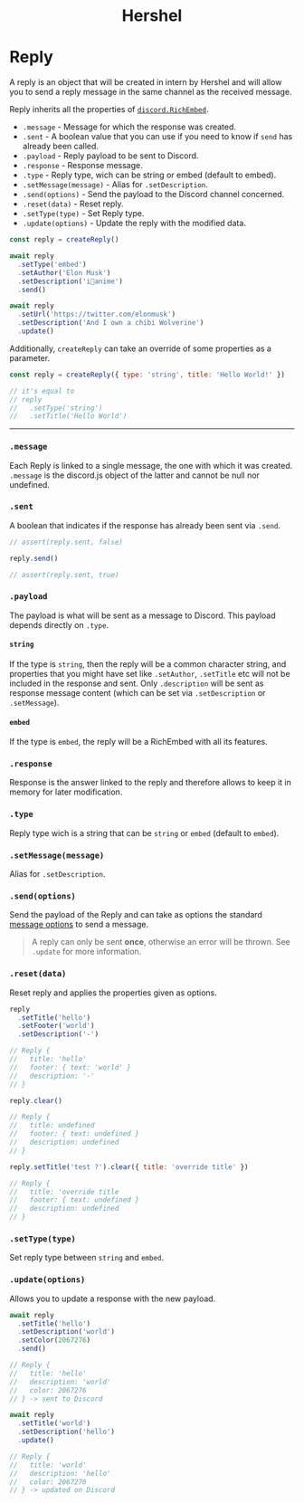 <h1 align="center">Hershel</h1>

# Reply

A reply is an object that will be created in intern by Hershel and will allow you to send a reply message in the same channel as the received message.

Reply inherits all the properties of [`discord.RichEmbed`](https://discord.js.org/#/docs/main/stable/class/RichEmbed).

- `.message` - Message for which the response was created.
- `.sent` - A boolean value that you can use if you need to know if `send` has already been called.
- `.payload` - Reply payload to be sent to Discord.
- `.response` - Response message.
- `.type` - Reply type, wich can be string or embed (default to embed).
- `.setMessage(message)` - Alias for `.setDescription`.
- `.send(options)` - Send the payload to the Discord channel concerned.
- `.reset(data)` - Reset reply.
- `.setType(type)` - Set Reply type.
- `.update(options)` - Update the reply with the modified data.

```js
const reply = createReply()

await reply
  .setType('embed')
  .setAuthor('Elon Musk')
  .setDescription('i🖤anime')
  .send()

await reply
  .setUrl('https://twitter.com/elonmusk')
  .setDescription('And I own a chibi Wolverine')
  .update()
```

Additionally, `createReply` can take an override of some properties as a parameter.

```js
const reply = createReply({ type: 'string', title: 'Hello World!' })

// it's equal to
// reply
//   .setType('string')
//   .setTitle('Hello World')
```

---

### `.message`

Each Reply is linked to a single message, the one with which it was created. `.message` is the discord.js object of the latter and cannot be null nor undefined.

### `.sent`

A boolean that indicates if the response has already been sent via `.send`.

```js
// assert(reply.sent, false)

reply.send()

// assert(reply.sent, true)
```

### `.payload`

The payload is what will be sent as a message to Discord. This payload depends directly on `.type`.

#### `string`

If the type is `string`, then the reply will be a common character string, and properties that you might have set like `.setAuthor`, `.setTitle` etc will not be included in the response and sent. Only `.description` will be sent as response message content (which can be set via `.setDescription` or `.setMessage`).

#### `embed`

If the type is `embed`, the reply will be a RichEmbed with all its features.

### `.response`

Response is the answer linked to the reply and therefore allows to keep it in memory for later modification.

### `.type`

Reply type wich is a string that can be `string` or `embed` (default to `embed`).

### `.setMessage(message)`

Alias for `.setDescription`.

### `.send(options)`

Send the payload of the Reply and can take as options the standard [message options](https://discord.js.org/#/docs/main/stable/typedef/MessageOptions) to send a message.

> A reply can only be sent **once**, otherwise an error will be thrown. See `.update` for more information.

### `.reset(data)`

Reset reply and applies the properties given as options.

```js
reply
  .setTitle('hello')
  .setFooter('world')
  .setDescription('-')

// Reply {
//   title: 'hello'
//   footer: { text: 'world' }
//   description: '-'
// }

reply.clear()

// Reply {
//   title: undefined
//   footer: { text: undefined }
//   description: undefined
// }

reply.setTitle('test ?').clear({ title: 'override title' })

// Reply {
//   title: 'override title
//   footer: { text: undefined }
//   description: undefined
// }
```

### `.setType(type)`

Set reply type between `string` and `embed`.

### `.update(options)`

Allows you to update a response with the new payload.

```js
await reply
  .setTitle('hello')
  .setDescription('world')
  .setColor(2067276)
  .send()

// Reply {
//   title: 'hello'
//   description: 'world'
//   color: 2067276
// } -> sent to Discord

await reply
  .setTitle('world')
  .setDescription('hello')
  .update()

// Reply {
//   title: 'world'
//   description: 'hello'
//   color: 2067276
// } -> updated on Discord
```
